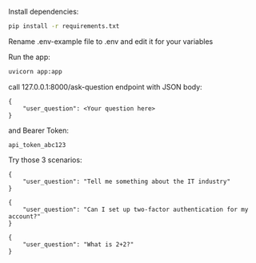 Install dependencies:
```bash
pip install -r requirements.txt 
```
Rename .env-example file to .env and edit it for your variables

Run the app:
```bash
uvicorn app:app 
```

call 127.0.0.1:8000/ask-question endpoint with 
JSON body:
```
{
	"user_question": <Your question here>
}
```
and Bearer Token:
```
api_token_abc123
```

Try those 3 scenarios:
```
{
	"user_question": "Tell me something about the IT industry"
}
```
```
{
	"user_question": "Can I set up two-factor authentication for my account?"
}
```
```
{
	"user_question": "What is 2+2?"
}
```
